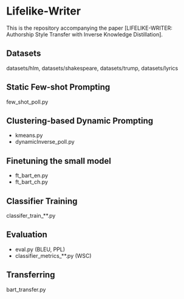 # Lifelike-Writer
This is the repository accompanying the paper [LIFELIKE-WRITER: Authorship Style Transfer with Inverse Knowledge Distillation].
## Datasets
datasets/hlm, datasets/shakespeare, datasets/trump, datasets/lyrics
## Static Few-shot Prompting
few_shot_poll.py
## Clustering-based Dynamic Prompting
* kmeans.py
* dynamicInverse_poll.py
## Finetuning the small model
* ft_bart_en.py
* ft_bart_ch.py
## Classifier Training
classifer_train_**.py
## Evaluation
* eval.py (BLEU, PPL)
* classifier_metrics_**.py (WSC)
## Transferring
bart_transfer.py
